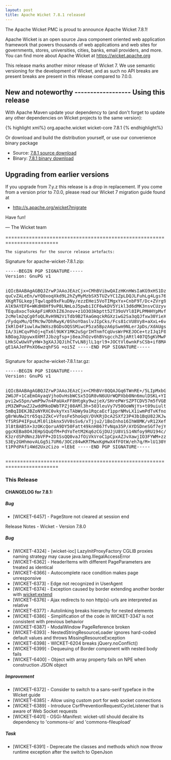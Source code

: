 ```yaml
---
layout: post
title: Apache Wicket 7.8.1 released
---
```

The Apache Wicket PMC is proud to announce Apache Wicket 7.8.1!

Apache Wicket is an open source Java component oriented web application
framework that powers thousands of web applications and web sites for
governments, stores, universities, cities, banks, email providers, and
more. You can find more about Apache Wicket at https://wicket.apache.org

This release marks another minor release of Wicket 7. We
use semantic versioning for the development of Wicket, and as such no
API breaks are present breaks are present in this release compared to
7.0.0.

<OPTIONAL> New and noteworthy
<OPTIONAL> ------------------
<OPTIONAL>
Using this release
------------------

With Apache Maven update your dependency to (and don't forget to
update any other dependencies on Wicket projects to the same version):

{% highlight xml%}
<dependency>
    <groupId>org.apache.wicket</groupId>
    <artifactId>wicket-core</artifactId>
    <version>7.8.1</version>
</dependency>
{% endhighlight%}

Or download and build the distribution yourself, or use our
convenience binary package

 * Source: [7.8.1 source download](http://www.apache.org/dyn/closer.cgi/wicket/7.8.1)
 * Binary: [7.8.1 binary download](http://www.apache.org/dyn/closer.cgi/wicket/7.8.1/binaries)

<!--more-->

Upgrading from earlier versions
-------------------------------

If you upgrade from 7.y.z this release is a drop in replacement. If
you come from a version prior to 7.0.0, please read our Wicket 7
migration guide found at

 * http://s.apache.org/wicket7migrate

Have fun!

— The Wicket team


========================================================================

    The signatures for the source release artefacts:

    
Signature for apache-wicket-7.8.1.zip:

<div class='highlight'><pre>
-----BEGIN PGP SIGNATURE-----
Version: GnuPG v1

iQIcBAABAgAGBQJZrwPJAAoJEAzCjx+CMhBVibwQAIzHKnHWsIaKG9xHS1DzvtL5
quCvZALeEn/wYQ0xoqXkd9L2hZyMyMzbSX5TUZvYC1ZpLDQJLFuhLg4Lgs76iv79
XKgRTGLkepjTqwlqp89xFkuDNy/ezzEHei5VoTIMgxYx+CnbF9T/Dc+ZVrg9zScj
AlK9AYEF6+WKdH8Hf9vP8LNmLoJ5pwbiICF6wkDV5Yikl3d6dMK3nsvCUzyv2qFp
TEqu8xocTokApFiHRXhIZ6Jnov+z1O3O3kbptt52T39oVYl8IPLPMHHYpMvfqOO3
2cMelm2qCg0foQLRvH9N2ViTdb9B2TAaGmqckRGXziwG2Sa3qQJfxw30YieXGr/u
/FydqxMu/QfMc9w7DhRwyK/0ShoYOaslvJIpCks/Fcs81cVU8Vy8+aXxL+6vVyxO
IkRlD4F1uwlAw3WXszBGDsOQSSMiwcP5za5BpzA6pSwm9NLerJpDs/XdAUgsaKfH
IA/3iHCqvPhOj+qTx6l9UKY1MK2uSgrIHTnmfCqUvsWrPKEJOCe+tzIJq1F0FtoJ
kBOagJUpywx0XMfJJbzgfsp+j8eaJhOzv6hBVsgcchZhjARtl407Q5gKVMwP3vTT
LHkSCwUwVFyHW+3gXAJJQJihCTvLN8jlL1qrl9+JOCtVl6wnkFsCSb+if8MAaJEf
gE1AAJeFPnXO6wzqhFSG
=oi5Z
-----END PGP SIGNATURE-----
</pre></div>

    
Signature for apache-wicket-7.8.1.tar.gz:

<div class='highlight'><pre>
-----BEGIN PGP SIGNATURE-----
Version: GnuPG v1

iQIcBAABAgAGBQJZrwPJAAoJEAzCjx+CMhBVr8QQAJGq6TWnRE+/5LIpMxbGi42S
2WGJF+1CaEmOAyaqVjhoOvHsbWCSx5IGR8vN6UUrWQPXbb0Nn6mulDSKL+YIhrmm
pvi2wS5pn/wmP9w7n4PaUAxFF8Htgky9wzjeX/SHrePWrSZPTCDV57m5fVGBckve
zM3ZWPuwZJ2wddMkoDWbTPZj08AMl3h+503leuVy7V50OoWNjYs+t09uiult2qTe
5mBqIDEKJBZoNYRXC0vkyYxsTAbWy9a1RqcaEcf1pprNMvLX1iwmPdTvKfnoVs4V
gBrWuNw2tr65qs2ZkC+VfosFe5hoGqV/DVKRjDcA2SXf23P43b1BqU82JKJw/nYC
YfSRSP4IFpuLMl0libknx5VV0sSv6/xTjju2/1BoInho16IhW8MK/vR12Xef4CSy
3l8tBAB5X+3zOKcQoruA9DY50Fatt49knH867fvNqa35P/AYDSDneSGf7ejYje0x
ggcKEBa8O4JEHpSQuQfM+PdYoTetM2Kq6zCGjDUJjU8ViS14Nfoy9RU194c/EXmO
K3zrdSPdNnzJbVFP+2D1SsQQ0vaJfOiVkVroC1pCpxAZJvXawjIO3FYWM+zzE1Mb
S3Ey2GHhmovALGg5i7UR6/3OCz84wKRTMwxKgHwX4fFOtW/eh7q/M+lU130YqHe3
t1PPdPAfi4Wd2UxzCizo
=lEbE
-----END PGP SIGNATURE-----
</pre></div>

    
========================================================================

### This Release

#### CHANGELOG for 7.8.1:
    

##### Bug

 * [WICKET-6457] - PageStore not cleared at session end

Release Notes - Wicket - Version 7.8.0

##### Bug

 * [WICKET-4324] - [wicket-ioc] LazyInitProxyFactory CGLIB proxies naming strategy may cause java.lang.IllegalAccessError
 * [WICKET-6362] - HeaderItems with different PageParameters are treated as identical
 * [WICKET-6366] - Autocomplete race condition makes page unresponsive
 * [WICKET-6373] - Edge not recognized in UserAgent
 * [WICKET-6374] - Exception caused by border extending another border with <wicket:extend>
 * [WICKET-6376] - Ajax redirects to non http(s)-urls are interpreted as relative
 * [WICKET-6377] - Autolinking breaks hierarchy for nested elements
 * [WICKET-6386] - Simplification of the code in WICKET-3347 is not consistent with previous behavior
 * [WICKET-6387] - ModalWindow PageReference broken
 * [WICKET-6393] - NestedStringResourceLoader ignores hard-coded default values and throws MissingResourceException
 * [WICKET-6398] - WICKET-6204 breaks jQuery.noConflict()
 * [WICKET-6399] - Dequeuing of Border component with nested body fails
 * [WICKET-6400] - Object with array property fails on NPE when construction JSON object

##### Improvement

 * [WICKET-6372] - Consider to switch to a sans-serif typeface in the Wicket guide
 * [WICKET-6385] - Allow using custom port for web socket connections
 * [WICKET-6389] - Introduce CsrfPreventionRequestCycleListener that is aware of Web Socket requests
 * [WICKET-6401] - OSGi-Manifest: wicket-util should decalre its dependency to 'commons-io' and 'commons-fileupload'

##### Task

 * [WICKET-6391] - Deprecate the classes and methods which now throw runtime exception after the switch to OpenJson

